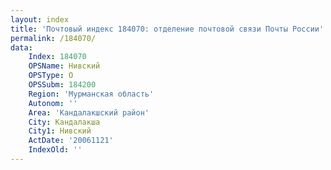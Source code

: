 ```yaml
---
layout: index
title: 'Почтовый индекс 184070: отделение почтовой связи Почты России'
permalink: /184070/
data:
    Index: 184070
    OPSName: Нивский
    OPSType: О
    OPSSubm: 184200
    Region: 'Мурманская область'
    Autonom: ''
    Area: 'Кандалакшский район'
    City: Кандалакша
    City1: Нивский
    ActDate: '20061121'
    IndexOld: ''
---
```

